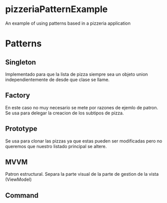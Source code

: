 # pizzeriaPatternExample
An example of using patterns based in a pizzeria application

# Patterns

## Singleton
Implementado para que la lista de pizza siempre sea un objeto union independientemente de desde que clase se llame.

## Factory 
En este caso no muy necesario se mete por razones de ejemlo de patron. Se usa para delegar la creacion de los subtipos de pizza.

## Prototype
Se usa para clonar las pizzas ya que estas pueden ser modificadas pero no queremos que nuestro listado principal se altere.

## MVVM
Patron estructural. Separa la parte visual de la parte de gestion de la vista (ViewModel) 

## Command